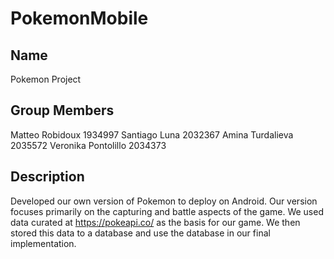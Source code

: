 # PokemonMobile

## Name
Pokemon Project

## Group Members
Matteo Robidoux 1934997
Santiago Luna 2032367
Amina Turdalieva 2035572
Veronika Pontolillo 2034373

## Description
Developed our own version of Pokemon to deploy on Android. Our version focuses primarily on the capturing and battle aspects of the game. We used data curated at https://pokeapi.co/ as the basis for our game. We then stored this data to a database and use the database in our final implementation.